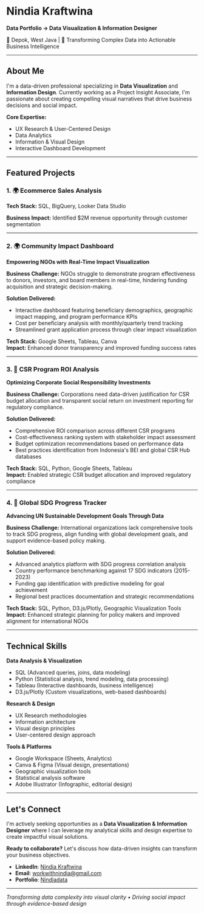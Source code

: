 # Nindia Kraftwina 
**Data Portfolio → Data Visualization & Information Designer**

📍 Depok, West Java | 🎯 Transforming Complex Data into Actionable Business Intelligence

---

## About Me

I'm a data-driven professional specializing in **Data Visualization** and **Information Design**. Currently working as a Project Insight Associate, I'm passionate about creating compelling visual narratives that drive business decisions and social impact.

**Core Expertise:**
- UX Research & User-Centered Design
- Data Analytics 
- Information & Visual Design
- Interactive Dashboard Development

---

## Featured Projects

### 1. 🌍 Ecommerce Sales Analysis

**Tech Stack:** SQL, BigQuery, Looker Data Studio

**Business Impact:** Identified $2M revenue opportunity through customer segmentation

---

### 2. 🌍 Community Impact Dashboard
**Empowering NGOs with Real-Time Impact Visualization**

**Business Challenge:** NGOs struggle to demonstrate program effectiveness to donors, investors, and board members in real-time, hindering funding acquisition and strategic decision-making.

**Solution Delivered:**
- Interactive dashboard featuring beneficiary demographics, geographic impact mapping, and program performance KPIs
- Cost per beneficiary analysis with monthly/quarterly trend tracking
- Streamlined grant application process through clear impact visualization

**Tech Stack:** Google Sheets, Tableau, Canva  
**Impact:** Enhanced donor transparency and improved funding success rates

---

### 3. 💼 CSR Program ROI Analysis
**Optimizing Corporate Social Responsibility Investments**

**Business Challenge:** Corporations need data-driven justification for CSR budget allocation and transparent social return on investment reporting for regulatory compliance.

**Solution Delivered:**
- Comprehensive ROI comparison across different CSR programs
- Cost-effectiveness ranking system with stakeholder impact assessment
- Budget optimization recommendations based on performance data
- Best practices identification from Indonesia's BEI and global CSR Hub databases

**Tech Stack:** SQL, Python, Google Sheets, Tableau  
**Impact:** Enabled strategic CSR budget allocation and improved regulatory compliance

---

### 4. 🎯 Global SDG Progress Tracker
**Advancing UN Sustainable Development Goals Through Data**

**Business Challenge:** International organizations lack comprehensive tools to track SDG progress, align funding with global development goals, and support evidence-based policy making.

**Solution Delivered:**
- Advanced analytics platform with SDG progress correlation analysis
- Country performance benchmarking against 17 SDG indicators (2015-2023)
- Funding gap identification with predictive modeling for goal achievement
- Regional best practices documentation and strategic recommendations

**Tech Stack:** SQL, Python, D3.js/Plotly, Geographic Visualization Tools  
**Impact:** Enhanced strategic planning for policy makers and improved alignment for international NGOs

---

## Technical Skills

**Data Analysis & Visualization**
- SQL (Advanced queries, joins, data modeling)
- Python (Statistical analysis, trend modeling, data processing)
- Tableau (Interactive dashboards, business intelligence)
- D3.js/Plotly (Custom visualizations, web-based dashboards)

**Research & Design**
- UX Research methodologies
- Information architecture
- Visual design principles
- User-centered design approach

**Tools & Platforms**
- Google Workspace (Sheets, Analytics)
- Canva & Figma (Visual design, presentations)
- Geographic visualization tools
- Statistical analysis software
- Adobe Illustrator (Infographic, editorial design)

---

## Let's Connect

I'm actively seeking opportunities as a **Data Visualization & Information Designer** where I can leverage my analytical skills and design expertise to create impactful visual solutions.

**Ready to collaborate?** Let's discuss how data-driven insights can transform your business objectives.

* **LinkedIn**: [Nindia Kraftwina](https://linkedin.com/in/nindiakraftwina)
* **Email**: [workwithnindia@gmail.com](mailto:workwithnindia@gmail.com)
* **Portfolio**: [Nindiadata](https://github.com/Nindiadata)

---

*Transforming data complexity into visual clarity • Driving social impact through evidence-based design*
